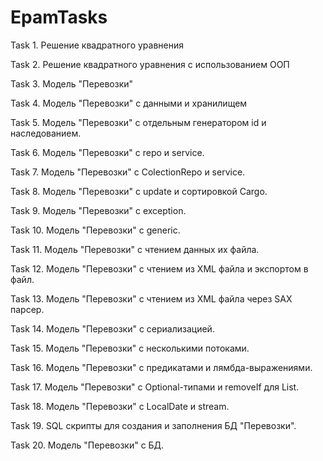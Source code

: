 # EpamTasks
Task 1. Решение квадратного уравнения

Task 2. Решение квадратного уравнения с использованием ООП

Task 3. Модель "Перевозки"

Task 4. Модель "Перевозки" с данными и хранилищем

Task 5. Модель "Перевозки" с отдельным генератором id и наследованием.

Task 6. Модель "Перевозки" с repo и service.

Task 7. Модель "Перевозки" с ColectionRepo и service.

Task 8. Модель "Перевозки" с update и сортировкой Cargo.

Task 9. Модель "Перевозки" с exception.

Task 10. Модель "Перевозки" с generic.

Task 11. Модель "Перевозки" с чтением данных их файла.

Task 12. Модель "Перевозки" с чтением из XML файла и экспортом в файл.

Task 13. Модель "Перевозки" с чтением из XML файла через SAX парсер.

Task 14. Модель "Перевозки" с сериализацией.

Task 15. Модель "Перевозки" с несколькими потоками.

Task 16. Модель "Перевозки" с предикатами и лямбда-выражениями.

Task 17. Модель "Перевозки" с Optional-типами и removeIf для List.

Task 18. Модель "Перевозки" с LocalDate и stream.

Task 19. SQL скрипты для создания и заполнения БД "Перевозки".

Task 20. Модель "Перевозки" с БД.
